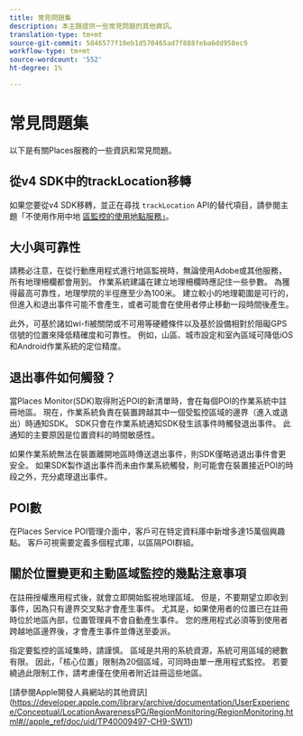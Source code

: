 ```yaml
---
title: 常見問題集
description: 本主題提供一些常見問題的其他資訊。
translation-type: tm+mt
source-git-commit: 5846577f10eb1d570465ad7f888feba6dd958ec9
workflow-type: tm+mt
source-wordcount: '552'
ht-degree: 1%

---
```



# 常見問題集

以下是有關Places服務的一些資訊和常見問題。

## 從v4 SDK中的trackLocation移轉

如果您要從v4 SDK移轉，並正在尋找 `trackLocation` API的替代項目，請參閱主題「不使用作用中地 [區監控的使用地點服務」](use-places-without-active-monitoring.md)。

## 大小與可靠性

請務必注意，在從行動應用程式進行地區監視時，無論使用Adobe或其他服務，所有地理柵欄都會用到。 作業系統建議在建立地理柵欄時應記住一些參數。 為獲得最高可靠性，地理學院的半徑應至少為100米。 建立較小的地理範圍是可行的，但進入和退出事件可能不會產生，或者可能會在使用者停止移動一段時間後產生。

此外，可基於諸如wi-fi被關閉或不可用等硬體條件以及基於設備相對於阻礙GPS信號的位置來降低精確度和可靠性。 例如，山區、城市設定和室內區域可降低iOS和Android作業系統的定位精度。

## 退出事件如何觸發？

當Places Monitor(SDK)取得附近POI的新清單時，會在每個POI的作業系統中註冊地區。 現在，作業系統負責在裝置跨越其中一個受監控區域的邊界（進入或退出）時通知SDK。 SDK只會在作業系統通知SDK發生該事件時觸發退出事件。 此通知的主要原因是位置資料的時間敏感性。

如果作業系統無法在裝置離開地區時傳送退出事件，則SDK僅略過退出事件會更安全。 如果SDK製作退出事件而未由作業系統觸發，則可能會在裝置接近POI的時段之外，充分處理退出事件。

## POI數

在Places Service POI管理介面中，客戶可在特定資料庫中新增多達15萬個興趣點。 客戶可視需要定義多個程式庫，以區隔POI群組。

## 關於位置變更和主動區域監控的幾點注意事項

在註冊授權應用程式後，就會立即開始監視地理區域。 但是，不要期望立即收到事件，因為只有邊界交叉點才會產生事件。 尤其是，如果使用者的位置已在註冊時位於地區內部，位置管理員不會自動產生事件。 您的應用程式必須等到使用者跨越地區邊界後，才會產生事件並傳送至委派。

指定要監控的區域集時，請謹慎。 區域是共用的系統資源，系統可用區域的總數有限。 因此，「核心位置」限制為20個區域，可同時由單一應用程式監控。 若要繞過此限制工作，請考慮僅在使用者附近註冊這些地區。

[請參閱Apple開發人員網站的其他資訊] (https://developer.apple.com/library/archive/documentation/UserExperience/Conceptual/LocationAwarenessPG/RegionMonitoring/RegionMonitoring.html#//apple_ref/doc/uid/TP40009497-CH9-SW11)
